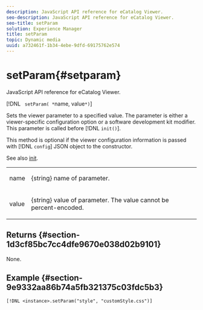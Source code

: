 ```yaml
---
description: JavaScript API reference for eCatalog Viewer.
seo-description: JavaScript API reference for eCatalog Viewer.
seo-title: setParam
solution: Experience Manager
title: setParam
topic: Dynamic media
uuid: a732461f-1b34-4ebe-9dfd-69175762e574
---
```


# setParam{#setparam}

JavaScript API reference for eCatalog Viewer.

 [!DNL ` setParam( *`name, value`*)`]

Sets the viewer parameter to a specified value. The parameter is either a viewer-specific configuration option or a software development kit modifier. This parameter is called before [!DNL `init()`].

This method is optional if the viewer configuration information is passed with [!DNL `config`] JSON object to the constructor.

See also [init](../../../c-html5-s7-aem-asset-viewers/c-html5-20-ecatalog-viewer-about/c-html5-20-ecatalog-viewer-javascriptapiref/r-html5-ecatalog-viewer-20-javascriptapiref-init.md#reference-aee94dd92a28410784f7a1792e28683b).

<table id="table_896DFF34A68A403DB93A6D597461A573"> 
 <tbody> 
  <tr> 
   <td colname="col1"> <p> <span class="codeph"> <span class="varname"> name </span> </span> </p> </td> 
   <td colname="col2"> <p> <span class="codeph"> {string} </span> name of parameter. </p> </td> 
  </tr> 
  <tr> 
   <td colname="col1"> <p> <span class="codeph"> <span class="varname"> value </span> </span> </p> </td> 
   <td colname="col2"> <p> <span class="codeph"> {string} </span> value of parameter. The value cannot be percent-encoded. </p> </td> 
  </tr> 
 </tbody> 
</table>

## Returns {#section-1d3cf85bc7cc4dfe9670e038d02b9101}

None.

## Example {#section-9e9332aa86b74a5fb321375c03fdc5b3}

```
[!DNL <instance>.setParam("style", "customStyle.css")]
```

